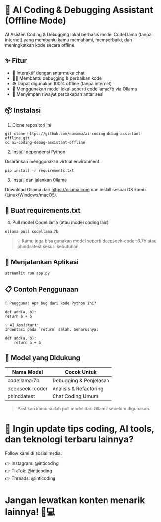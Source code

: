 # 🧠 AI Coding & Debugging Assistant (Offline Mode)

AI Asisten Coding & Debugging lokal berbasis model CodeLlama (tanpa internet) yang membantu kamu memahami, memperbaiki, dan meningkatkan kode secara offline.

## ✨ Fitur

- 💬 Interaktif dengan antarmuka chat
- 🧑‍💻 Membantu debugging & perbaikan kode
- ⚙️ Dapat digunakan 100% offline (tanpa internet)
- 🧠 Menggunakan model lokal seperti codellama:7b via Ollama
- 📜 Menyimpan riwayat percakapan antar sesi

## 📦 Instalasi

1. Clone repositori ini

```
git clone https://github.com/namamu/ai-coding-debug-assistant-offline.git
cd ai-coding-debug-assistant-offline
```

2. Install dependensi Python

Disarankan menggunakan virtual environment.

```
pip install -r requirements.txt
```

3. Install dan jalankan Ollama

Download Ollama dari https://ollama.com dan install sesuai OS kamu (Linux/Windows/macOS).

## 📜 Buat requirements.txt

4. Pull model CodeLlama (atau model coding lain)

```
ollama pull codellama:7b
```

> 💡 Kamu juga bisa gunakan model seperti deepseek-coder:6.7b atau phind:latest sesuai kebutuhan.

## 🚀 Menjalankan Aplikasi

```
streamlit run app.py
```

## 📋 Contoh Penggunaan

```
💬 Pengguna: Apa bug dari kode Python ini?

def add(a, b):
return a + b

💡 AI Assistant:
Indentasi pada `return` salah. Seharusnya:
    
def add(a, b):
    return a + b
```

## 🧠 Model yang Didukung

| Nama Model     | Cocok Untuk            |
| -------------- | ---------------------- |
| codellama:7b   | Debugging & Penjelasan |
| deepseek-coder | Analisis & Refactoring |
| phind\:latest  | Chat Coding Umum       |

> Pastikan kamu sudah pull model dari Ollama sebelum digunakan.

# 📲 Ingin update tips coding, AI tools, dan teknologi terbaru lainnya?

Follow kami di sosial media:

👉 Instagram: @inticoding  
👉 TikTok: @inticoding  
👉 Threads: @inticoding  

# Jangan lewatkan konten menarik lainnya! 🚀💻